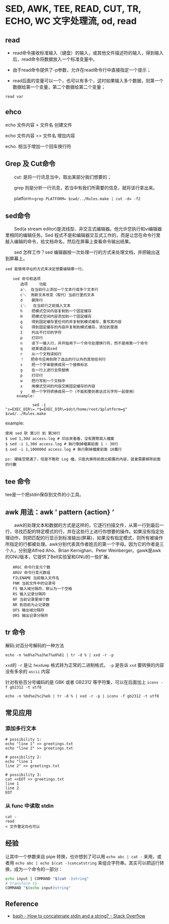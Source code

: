 SED, AWK, TEE, READ, CUT, TR,  ECHO, WC 文字处理流, od, read
============================================================

read
----
- read命令接收标准输入（键盘）的输入，或其他文件描述符的输入，得到输入后，read命令将数据放入一个标准变量中。

- 由于read命令提供了-p参数，允许在read命令行中直接指定一个提示；

- read后面的变量可以一个，也可以有多个，这时如果输入多个数据，则第一个数据给第一个变量，第二个数据给第二个变量；

```
read var
```

ehco
----

   echo 文件内容 > 文件名      创建文件

   echo 文件内容 >> 文件名    增加内容

   echo. 相当于增加一个回车换行符

Grep 及 Cut命令
-------------

　　cut: 是将一行讯息当中，取出某部分我们想要的；

　　grep 则是分析一行讯息，若当中有我们所需要的信息，就将该行拿出来。

　　platform=`grep PLATFORM= $cwd/../Rules.make | cut -d= -f2`

sed命令
------

　　Sed(a stream editor)是流线型、非交互式编辑器。他允许您执行和vi编辑器里相同的编辑任务。Sed 程式不是和编辑器交互式工作的，而是让您在命令行里敲入编辑的命令，给文档命名，然后在屏幕上查看命令输出结果。

　　sed 怎样工作？sed 编辑器按一次处理一行的方式来处理文档，并把输出送到屏幕上。

    sed 能够用寻址的方式来决定想要编辑哪一行。
```
　　sed 命令和选项
　　　　选项     功能 
　　　　a＼  在当前行上添加一个文本行或多个文本行
　　　　c＼  用新文本改变（取代）当前行里的文本
　　　　d    删除行
　　　　i＼   在当前行之前插入文本
　　　　h    把模式空间内容复制到一个固定缓存
　　　　H    把模式空间内容添加到一个固定缓存
　　　　g    得到固定缓存里任何的并复制到模式缓存，重写其内容
　　　　G    得到固定缓存的内容并复制到模式缓存，添加到里面
　　　　I    列出不打印的字符
　　　　p    打印行
　　　　n    读下一输入行，并开始用下一个命令处理换行符，而不是用第一个命令
　　　　q    结束或退出sed
　　　　r    从一个文档读如行
　　　　！   把命令应用到除了选出的行以外的其他任何行
　　　　s    把一个字串替换成另一个替换标志
　　　　g    在一行上进行全局替换
　　　　p    打印行
　　　　w    把行写到一个文档中
　　　　x    用模式空间的内容交换固定缓存的内容
　　　　y    把一个字符转换成另一个（不能和整则表达式元字符一起使用）
     example:

            sed -i "s=EXEC_DIR\=.*$=EXEC_DIR\=$dst/home/root/$platform=g" $cwd/../Rules.make
```

example:
```
使用 sed 砍 第1行 到 第30行
$ sed 1,30d access.log # 印出來看看，沒有實際寫入檔案
$ sed -i 1,30d access.log # 執行刪掉檔案前面 1 ~ 30行
$ sed -i 1,100000d access.log # 執行刪掉檔案前面 10萬行

ps: 硬碟空間滿了，但是不敢砍 Log 檔，只能先移除前面比較舊的內容，就會需要移除前面的行數
```

tee 命令
--------

tee是一个把stdin保存到文件的小工具。

 
awk 用法：awk ' pattern {action} ‘
----------------------------------

　　awk的处理文本和数据的方式是这样的，它逐行扫描文件，从第一行到最后一行，寻找匹配的特定模式的行，并在这些行上进行你想要的操作。如果没有指定处理动作，则把匹配的行显示到标准输出(屏幕)，如果没有指定模式，则所有被操作所指定的行都被处理。awk分别代表其作者姓氏的第一个字母。因为它的作者是三个人，分别是Alfred Aho、Brian Kernighan、Peter Weinberger。gawk是awk的GNU版本，它提供了Bell实验室和GNU的一些扩展。
```
　　ARGC 命令行变元个数 
　　ARGV 命令行变元数组 
　　FILENAME 当前输入文件名 
　　FNR 当前文件中的记录号 
　　FS 输入域分隔符，默认为一个空格 
　　RS 输入记录分隔符 
　　NF 当前记录里域个数 
　　NR 到目前为止记录数 
　　OFS 输出域分隔符 
　　ORS 输出记录分隔符 
```

tr 命令
-------

解码:对百分号解码的一种方法

```
echo -n %e8%a7%a3%e7%a0%81 | tr -d % | xxd -r -p
```
`xxd`的 `-r` 是让 `hexdump` 格式转为正常的二进制格式， `-p` 是告诉 `xxd` 要转换的内容没有多余的 `ascii` 内容


针对有些百分号编码的是 GBK 或者 GB2312 等字符集，可以在后面加上 `iconv -f gb2312 -t utf8`

```
echo -n %bd%e2%c2%eb | tr -d % | xxd -r -p | iconv -f gb2312 -t utf8
```

## 常见应用

### 添加多行文本
```
# possibility 1:
echo "line 1" >> greetings.txt
echo "line 2" >> greetings.txt

# possibility 2:
echo "line 1
line 2" >> greetings.txt

# possibility 3:
cat <<EOT >> greetings.txt
line 1
line 2
EOT
```

### 从 func 中读取 stdin
```
cat -
read
< 文件重定向也可以
```


## 经验
让其中一个参数来自 pipe 转换，也许想到了可以用 `echo abc | cat -` 来用，或者用 `echo abc | echo $(cat -)concatstring` 来组合字符串。其实可以把运行转换，成为一个命令的一部分：
```bash
echo input | COMMAND "$(cat -)string"
# transform to
COMMAND "$(echo input)string"
```

## Reference
- [bash - How to concatenate stdin and a string? - Stack Overflow](https://stackoverflow.com/questions/13884108/how-to-concatenate-stdin-and-a-string)
